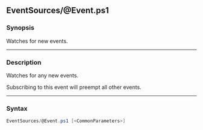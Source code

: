 EventSources/@Event.ps1
-----------------------




### Synopsis
Watches for new events.



---


### Description

Watches for any new events.

Subscribing to this event will preempt all other events.



---


### Syntax
```PowerShell
EventSources/@Event.ps1 [<CommonParameters>]
```
